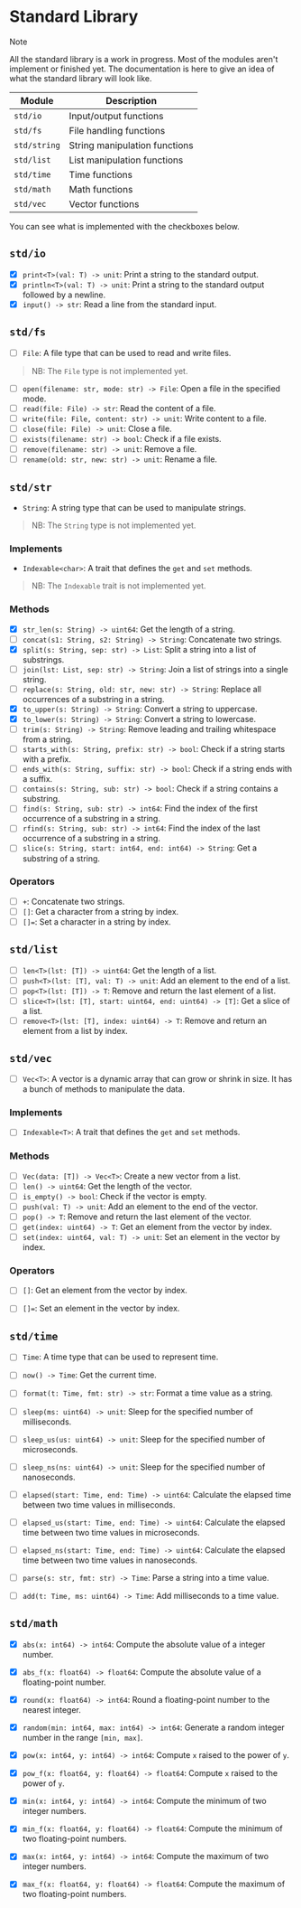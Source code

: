 # Standard Library

> [!Note] 
> All the standard library is a work in progress.
> Most of the modules aren't implement or finished yet. The documentation is here to give an idea of what the standard library will look like.

| Module       | Description                   |
|------------- |-------------------------------|
| `std/io`     | Input/output functions        |
| `std/fs`     | File handling functions       |
| `std/string` | String manipulation functions |
| `std/list`   | List manipulation functions   |
| `std/time`   | Time functions                |
| `std/math`   | Math functions                |
| `std/vec`    | Vector functions              |

You can see what is implemented with the checkboxes below.

## `std/io`

- [x] `print<T>(val: T) -> unit`: Print a string to the standard output.
- [x] `println<T>(val: T) -> unit`: Print a string to the standard output followed by a newline.
- [x] `input() -> str`: Read a line from the standard input.

## `std/fs`

- [ ] `File`: A file type that can be used to read and write files.

> NB: The `File` type is not implemented yet.

- [ ] `open(filename: str, mode: str) -> File`: Open a file in the specified mode.
- [ ] `read(file: File) -> str`: Read the content of a file.
- [ ] `write(file: File, content: str) -> unit`: Write content to a file.
- [ ] `close(file: File) -> unit`: Close a file.
- [ ] `exists(filename: str) -> bool`: Check if a file exists.
- [ ] `remove(filename: str) -> unit`: Remove a file.
- [ ] `rename(old: str, new: str) -> unit`: Rename a file.

## `std/str`

- `String`: A string type that can be used to manipulate strings.

> NB: The `String` type is not implemented yet.

### Implements

- `Indexable<char>`: A trait that defines the `get` and `set` methods.

> NB: The `Indexable` trait is not implemented yet.

### Methods

- [x] `str_len(s: String) -> uint64`: Get the length of a string.
- [ ] `concat(s1: String, s2: String) -> String`: Concatenate two strings.
- [x] `split(s: String, sep: str) -> List`: Split a string into a list of substrings.
- [ ] `join(lst: List, sep: str) -> String`: Join a list of strings into a single string.
- [ ] `replace(s: String, old: str, new: str) -> String`: Replace all occurrences of a substring in a string.
- [x] `to_upper(s: String) -> String`: Convert a string to uppercase.
- [x] `to_lower(s: String) -> String`: Convert a string to lowercase.
- [ ] `trim(s: String) -> String`: Remove leading and trailing whitespace from a string.
- [ ] `starts_with(s: String, prefix: str) -> bool`: Check if a string starts with a prefix.
- [ ] `ends_with(s: String, suffix: str) -> bool`: Check if a string ends with a suffix.
- [ ] `contains(s: String, sub: str) -> bool`: Check if a string contains a substring.
- [ ] `find(s: String, sub: str) -> int64`: Find the index of the first occurrence of a substring in a string.
- [ ] `rfind(s: String, sub: str) -> int64`: Find the index of the last occurrence of a substring in a string.
- [ ] `slice(s: String, start: int64, end: int64) -> String`: Get a substring of a string.

### Operators

- [ ] `+`: Concatenate two strings.
- [ ] `[]`: Get a character from a string by index.
- [ ] `[]=`: Set a character in a string by index.

## `std/list`

- [ ] `len<T>(lst: [T]) -> uint64`: Get the length of a list.
- [ ] `push<T>(lst: [T], val: T) -> unit`: Add an element to the end of a list.
- [ ] `pop<T>(lst: [T]) -> T`: Remove and return the last element of a list.
- [ ] `slice<T>(lst: [T], start: uint64, end: uint64) -> [T]`: Get a slice of a list.
- [ ] `remove<T>(lst: [T], index: uint64) -> T`: Remove and return an element from a list by index.

## `std/vec`

- [ ] `Vec<T>`: A vector is a dynamic array that can grow or shrink in size. It has a bunch of methods to manipulate the data.

### Implements
- [ ] `Indexable<T>`: A trait that defines the `get` and `set` methods.

### Methods

- [ ] `Vec(data: [T]) -> Vec<T>`: Create a new vector from a list.
- [ ] `len() -> uint64`: Get the length of the vector.
- [ ] `is_empty() -> bool`: Check if the vector is empty.
- [ ] `push(val: T) -> unit`: Add an element to the end of the vector.
- [ ] `pop() -> T`: Remove and return the last element of the vector.
- [ ] `get(index: uint64) -> T`: Get an element from the vector by index.
- [ ] `set(index: uint64, val: T) -> unit`: Set an element in the vector by index.

### Operators

- [ ] `[]`: Get an element from the vector by index.
- [ ] `[]=`: Set an element in the vector by index.


## `std/time`

- [ ] `Time`: A time type that can be used to represent time.


- [ ] `now() -> Time`: Get the current time.
- [ ] `format(t: Time, fmt: str) -> str`: Format a time value as a string.
- [ ] `sleep(ms: uint64) -> unit`: Sleep for the specified number of milliseconds.
- [ ] `sleep_us(us: uint64) -> unit`: Sleep for the specified number of microseconds.
- [ ] `sleep_ns(ns: uint64) -> unit`: Sleep for the specified number of nanoseconds.
- [ ] `elapsed(start: Time, end: Time) -> uint64`: Calculate the elapsed time between two time values in milliseconds.
- [ ] `elapsed_us(start: Time, end: Time) -> uint64`: Calculate the elapsed time between two time values in microseconds.
- [ ] `elapsed_ns(start: Time, end: Time) -> uint64`: Calculate the elapsed time between two time values in nanoseconds.
- [ ] `parse(s: str, fmt: str) -> Time`: Parse a string into a time value.
- [ ] `add(t: Time, ms: uint64) -> Time`: Add milliseconds to a time value.

## `std/math`

- [x] `abs(x: int64) -> int64`: Compute the absolute value of a integer number.
- [x] `abs_f(x: float64) -> float64`: Compute the absolute value of a floating-point number.
- [x] `round(x: float64) -> int64`: Round a floating-point number to the nearest integer.
- [x] `random(min: int64, max: int64) -> int64`: Generate a random integer number in the range `[min, max]`.
- [x] `pow(x: int64, y: int64) -> int64`: Compute `x` raised to the power of `y`.
- [x] `pow_f(x: float64, y: float64) -> float64`: Compute `x` raised to the power of `y`.
- [x] `min(x: int64, y: int64) -> int64`: Compute the minimum of two integer numbers.
- [x] `min_f(x: float64, y: float64) -> float64`: Compute the minimum of two floating-point numbers.
- [x] `max(x: int64, y: int64) -> int64`: Compute the maximum of two integer numbers.
- [x] `max_f(x: float64, y: float64) -> float64`: Compute the maximum of two floating-point numbers.

